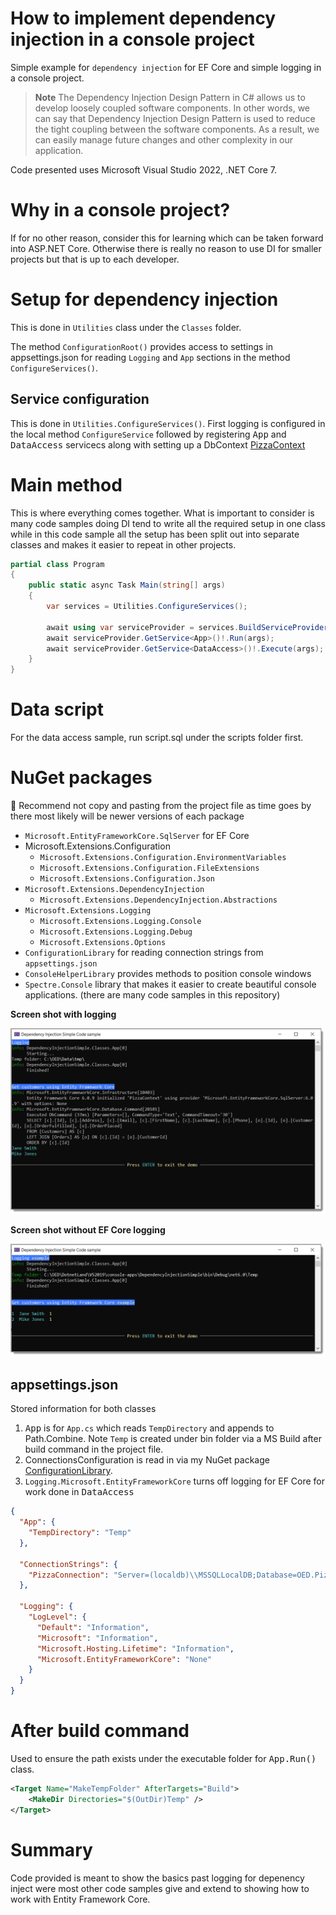﻿# How to implement dependency injection in a console project

Simple example for `dependency injection` for EF Core and simple logging in a console project. 

> **Note**
>The Dependency Injection Design Pattern in C# allows us to develop loosely coupled software components. In other words, we can say that Dependency Injection Design Pattern is used to reduce the tight coupling between the software components. As a result, we can easily manage future changes and other complexity in our application.

Code presented uses Microsoft Visual Studio 2022, .NET Core 7.

# Why in a console project?

If for no other reason, consider this for learning which can be taken forward into ASP.NET Core. Otherwise there is really no reason to use DI for smaller projects but that is up to each developer.

# Setup for dependency injection

This is done in `Utilities` class under the `Classes` folder.

The method `ConfigurationRoot()` provides access to settings in appsettings.json for reading `Logging` and `App` sections in the method `ConfigureServices()`.

## Service configuration

This is done in `Utilities.ConfigureServices()`. First logging is configured in the local method `ConfigureService` followed by registering  <kbd>App</kbd> and  <kbd>DataAccess</kbd> servicecs along with setting up a DbContext [PizzaContext](https://github.com/karenpayneoregon/console-apps/blob/master/DependencyInjectionSimple/Data/PizzaContext.cs)


# Main method

This is where everything comes together. What is important to consider is many code samples doing DI tend to write all the required setup in one class while in this code sample all the setup has been split out into separate classes and makes it easier to repeat in other projects.

```csharp
partial class Program
{
    public static async Task Main(string[] args)
    {
        var services = Utilities.ConfigureServices();

        await using var serviceProvider = services.BuildServiceProvider();
        await serviceProvider.GetService<App>()!.Run(args);
        await serviceProvider.GetService<DataAccess>()!.Execute(args);
    }
}
```


# Data script

For the data access sample, run script.sql under the scripts folder first.

# NuGet packages

:beginner: Recommend not copy and pasting from the project file as time goes by there most likely will be newer versions of each package

- `Microsoft.EntityFrameworkCore.SqlServer` for EF Core
- Microsoft.Extensions.Configuration
    - `Microsoft.Extensions.Configuration.EnvironmentVariables`
    - `Microsoft.Extensions.Configuration.FileExtensions`
    - `Microsoft.Extensions.Configuration.Json`
- `Microsoft.Extensions.DependencyInjection`
    - `Microsoft.Extensions.DependencyInjection.Abstractions`
- `Microsoft.Extensions.Logging`
    - `Microsoft.Extensions.Logging.Console`
    - `Microsoft.Extensions.Logging.Debug`
    - `Microsoft.Extensions.Options`
- `ConfigurationLibrary` for reading connection strings from `appsettings.json`
- `ConsoleHelperLibrary` provides methods to position console windows
- `Spectre.Console`  library that makes it easier to create beautiful console applications. (there are many code samples in this repository)

**Screen shot with logging**

![Screen](assets/screen.png)

**Screen shot without EF Core logging**

![Screen No Ef Log](assets/screen_no_ef_log.png)

## appsettings.json

Stored information for both classes

1.  <kbd>App</kbd> is for `App.cs` which reads `TempDirectory` and appends to Path.Combine. Note `Temp` is created under bin folder via a MS Build after build command in the project file.
1. ConnectionsConfiguration is read in via my NuGet package [ConfigurationLibrary](https://www.nuget.org/packages/ConfigurationLibrary/).
1. `Logging.Microsoft.EntityFrameworkCore` turns off logging for EF Core for work done in <kbd>DataAccess</kbd>

```json
{
  "App": {
    "TempDirectory": "Temp"
  },

  "ConnectionStrings": {
    "PizzaConnection": "Server=(localdb)\\MSSQLLocalDB;Database=OED.Pizza;Trusted_Connection=True"
  },

  "Logging": {
    "LogLevel": {
      "Default": "Information",
      "Microsoft": "Information",
      "Microsoft.Hosting.Lifetime": "Information",
      "Microsoft.EntityFrameworkCore": "None"
    }
  }
}
```

# After build command

Used to ensure the path exists under the executable folder for <kbd>App.Run()</kbd> class.

```xml
<Target Name="MakeTempFolder" AfterTargets="Build">
	<MakeDir Directories="$(OutDir)Temp" />
</Target>
```

# Summary

Code provided is meant to show the basics past logging for depenency inject were most other code samples give and extend to showing how to work with Entity Framework Core.